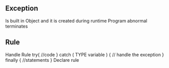 Exception
-
Is built in Object and it is created during runtime
Program abnormal terminates

Rule
-
Handle Rule
	try{
		//code
	}
	catch ( TYPE variable ) {
		// handle the exception
	}
	finally {
		//statements
	}
Declare rule